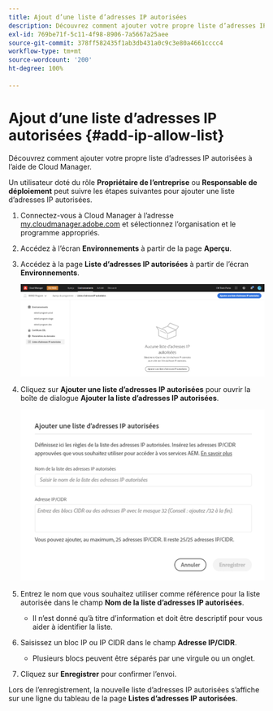 ```yaml
---
title: Ajout d’une liste d’adresses IP autorisées
description: Découvrez comment ajouter votre propre liste d’adresses IP autorisées à l’aide de Cloud Manager.
exl-id: 769be71f-5c11-4f98-8906-7a5667a25aee
source-git-commit: 378ff582435f1ab3db431a0c9c3e80a4661cccc4
workflow-type: tm+mt
source-wordcount: '200'
ht-degree: 100%

---
```



# Ajout d’une liste d’adresses IP autorisées {#add-ip-allow-list}

Découvrez comment ajouter votre propre liste d’adresses IP autorisées à l’aide de Cloud Manager.

Un utilisateur doté du rôle **Propriétaire de l’entreprise** ou **Responsable de déploiement** peut suivre les étapes suivantes pour ajouter une liste d’adresses IP autorisées.

1. Connectez-vous à Cloud Manager à l’adresse [my.cloudmanager.adobe.com](https://my.cloudmanager.adobe.com/) et sélectionnez l’organisation et le programme appropriés.

1. Accédez à l’écran **Environnements** à partir de la page **Aperçu**.

1. Accédez à la page **Liste d’adresses IP autorisées** à partir de l’écran **Environnements**.

   ![Option de liste d’adresses IP autorisées dans le panneau latéral](/help/implementing/cloud-manager/assets/ip-allow-list/ip-allow-list-create.png)

1. Cliquez sur **Ajouter une liste d’adresses IP autorisées** pour ouvrir la boîte de dialogue **Ajouter la liste d’adresses IP autorisées**.

   ![Boîte de dialogue Ajouter une liste d’adresses IP autorisées](/help/implementing/cloud-manager/assets/ip-allow-list/ip-allow-list-create02.png)

1. Entrez le nom que vous souhaitez utiliser comme référence pour la liste autorisée dans le champ **Nom de la liste d’adresses IP autorisées**.

   * Il n’est donné qu’à titre d’information et doit être descriptif pour vous aider à identifier la liste.

1. Saisissez un bloc IP ou IP CIDR dans le champ **Adresse IP/CIDR**.

   * Plusieurs blocs peuvent être séparés par une virgule ou un onglet.

1. Cliquez sur **Enregistrer** pour confirmer l’envoi.

Lors de l’enregistrement, la nouvelle liste d’adresses IP autorisées s’affiche sur une ligne du tableau de la page **Listes d’adresses IP autorisées**.
